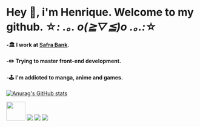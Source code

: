 # Hey 👋, i'm Henrique. Welcome to my github. ☆*: .｡. o(≧▽≦)o .｡.:*☆

#### -🏛️ I work at [Safra Bank](https://safra.com.br).
#### -✏️ Trying to master front-end development.
#### -🕹️ I'm addicted to manga, anime and games.


[![Anurag's GitHub stats](https://github-readme-stats.vercel.app/api?username=albuquerquefs)](https://github.com/anuraghazra/github-readme-stats)

<div style="display: inline">
  <img height="50" src="https://cdn.jsdelivr.net/gh/devicons/devicon/icons/angularjs/angularjs-original.svg" />
  <img src="https://cdn.jsdelivr.net/gh/devicons/devicon/icons/nodejs/nodejs-original.svg" />
  <img src="https://cdn.jsdelivr.net/gh/devicons/devicon/icons/typescript/typescript-original.svg" />
  <img src="https://cdn.jsdelivr.net/gh/devicons/devicon/icons/figma/figma-original.svg" />
</div>

